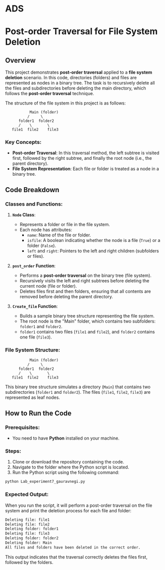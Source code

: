 # ADS

# **Post-order Traversal for File System Deletion**

## **Overview**

This project demonstrates **post-order traversal** applied to a **file system deletion** scenario. In this code, directories (folders) and files are represented as nodes in a binary tree. The task is to recursively delete all the files and subdirectories before deleting the main directory, which follows the **post-order traversal** technique.

The structure of the file system in this project is as follows:
```
           Main (folder)
          /     \
      folder1  folder2
      /    \       \
   file1  file2    file3
```

### **Key Concepts:**
- **Post-order Traversal**: In this traversal method, the left subtree is visited first, followed by the right subtree, and finally the root node (i.e., the parent directory).
- **File System Representation**: Each file or folder is treated as a node in a binary tree.

## **Code Breakdown**

### **Classes and Functions:**

1. **`Node` Class**:
   - Represents a folder or file in the file system.
   - Each node has attributes:
     - `name`: Name of the file or folder.
     - `isfile`: A boolean indicating whether the node is a file (`True`) or a folder (`False`).
     - `left` and `right`: Pointers to the left and right children (subfolders or files).

2. **`post_order` Function**:
   - Performs a **post-order traversal** on the binary tree (file system).
   - Recursively visits the left and right subtrees before deleting the current node (file or folder).
   - Deletes files first and then folders, ensuring that all contents are removed before deleting the parent directory.

3. **`Create_file` Function**:
   - Builds a sample binary tree structure representing the file system.
   - The root node is the "Main" folder, which contains two subfolders: `folder1` and `folder2`. 
   - `folder1` contains two files (`file1` and `file2`), and `folder2` contains one file (`file3`).

### **File System Structure**:

```plaintext
           Main (folder)
          /     \
      folder1  folder2
      /    \       \
   file1  file2    file3
```

This binary tree structure simulates a directory (`Main`) that contains two subdirectories (`folder1` and `folder2`). The files (`file1`, `file2`, `file3`) are represented as leaf nodes.

## **How to Run the Code**

### **Prerequisites**:
- You need to have **Python** installed on your machine.

### **Steps**:

1. Clone or download the repository containing the code.
2. Navigate to the folder where the Python script is located.
3. Run the Python script using the following command:

```bash
python Lab_experiment7_gauravnegi.py
```

### **Expected Output**:

When you run the script, it will perform a post-order traversal on the file system and print the deletion process for each file and folder:

```bash
Deleting file: file1
Deleting file: file2
Deleting folder: folder1
Deleting file: file3
Deleting folder: folder2
Deleting folder: Main
All files and folders have been deleted in the correct order.
```

This output indicates that the traversal correctly deletes the files first, followed by the folders.
